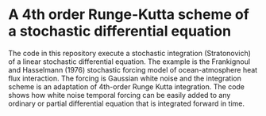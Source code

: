 # A 4th order Runge-Kutta scheme of a stochastic differential equation
The code in this repository execute a stochastic integration (Stratonovich) of a linear stochastic differential equation. The example is the Frankignoul and Hasselmann (1976) stochastic forcing model of ocean-atmosphere heat flux interaction. The forcing is Gaussian white noise and the integration scheme is an adaptation of 4th-order Runge Kutta integration. The code shows how white noise temporal forcing can be easily added to any ordinary or partial differential equation that is integrated forward in time. 
